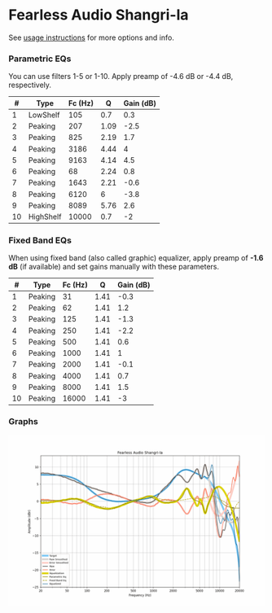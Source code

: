 # Fearless Audio Shangri-la
See [usage instructions](https://github.com/jaakkopasanen/AutoEq#usage) for more options and info.

### Parametric EQs
You can use filters 1-5 or 1-10. Apply preamp of -4.6 dB or -4.4 dB, respectively.

|   # | Type      |   Fc (Hz) |    Q |   Gain (dB) |
|-----|-----------|-----------|------|-------------|
|   1 | LowShelf  |       105 | 0.7  |         0.3 |
|   2 | Peaking   |       207 | 1.09 |        -2.5 |
|   3 | Peaking   |       825 | 2.19 |         1.7 |
|   4 | Peaking   |      3186 | 4.44 |         4   |
|   5 | Peaking   |      9163 | 4.14 |         4.5 |
|   6 | Peaking   |        68 | 2.24 |         0.8 |
|   7 | Peaking   |      1643 | 2.21 |        -0.6 |
|   8 | Peaking   |      6120 | 6    |        -3.8 |
|   9 | Peaking   |      8089 | 5.76 |         2.6 |
|  10 | HighShelf |     10000 | 0.7  |        -2   |

### Fixed Band EQs
When using fixed band (also called graphic) equalizer, apply preamp of **-1.6 dB** (if available) and set gains manually with these parameters.

|   # | Type    |   Fc (Hz) |    Q |   Gain (dB) |
|-----|---------|-----------|------|-------------|
|   1 | Peaking |        31 | 1.41 |        -0.3 |
|   2 | Peaking |        62 | 1.41 |         1.2 |
|   3 | Peaking |       125 | 1.41 |        -1.3 |
|   4 | Peaking |       250 | 1.41 |        -2.2 |
|   5 | Peaking |       500 | 1.41 |         0.6 |
|   6 | Peaking |      1000 | 1.41 |         1   |
|   7 | Peaking |      2000 | 1.41 |        -0.1 |
|   8 | Peaking |      4000 | 1.41 |         0.7 |
|   9 | Peaking |      8000 | 1.41 |         1.5 |
|  10 | Peaking |     16000 | 1.41 |        -3   |

### Graphs
![](./Fearless%20Audio%20Shangri-la.png)
